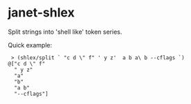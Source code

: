 # janet-shlex

Split strings into 'shell like' token series.

Quick example:

```
 > (shlex/split ` "c d \" f" ' y z'  a b a\ b --cflags `)
@["c d \" f"
  " y z"
  "a"
  "b"
  "a b"
  "--cflags"]
```
